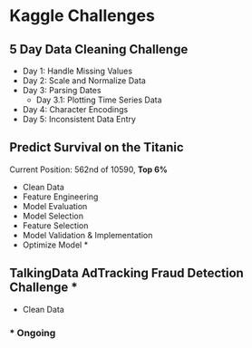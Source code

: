 # Kaggle Challenges

## 5 Day Data Cleaning Challenge
+ Day 1: Handle Missing Values
+ Day 2: Scale and Normalize Data
+ Day 3: Parsing Dates
  + Day 3.1: Plotting Time Series Data
+ Day 4: Character Encodings
+ Day 5: Inconsistent Data Entry

## Predict Survival on the Titanic
Current Position: 562nd of 10590, **Top 6%**
+ Clean Data
+ Feature Engineering
+ Model Evaluation
+ Model Selection
+ Feature Selection
+ Model Validation & Implementation
+ Optimize Model *

## TalkingData AdTracking Fraud Detection Challenge *
+ Clean Data

### * Ongoing
